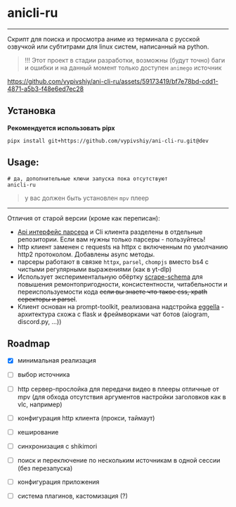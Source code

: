 # anicli-ru

___
Скрипт для поиска и просмотра аниме из терминала с русской озвучкой или субтитрами для linux систем, 
написанный на python.

> !!! Этот проект в стадии разработки, 
> возможны (будут точно) баги и ошибки и на данный момент только доступен `animego` источник

https://github.com/vypivshiy/ani-cli-ru/assets/59173419/bf7e78bd-cdd1-4871-a5b3-f48e6ed7ec28

## Установка

**Рекомендуется использовать pipx**

```shell
pipx install git+https://github.com/vypivshiy/ani-cli-ru.git@dev 
```

## Usage:
```shell
# да, дополнительные ключи запуска пока отсутствуют 
anicli-ru

```

> у вас должен быть установлен `mpv` плеер

---
Отличия от старой версии (кроме как переписан):

- [Api интерфейс парсера](https://github.com/vypivshiy/anicli-api/tree/dev) и Cli клиента 
разделены в отдельные репозитории. Если вам нужны только парсеры - пользуйтесь!
- http клиент заменен с requests на httpx с включенным по умолчанию http2 протоколом. Добавлены async методы.
- парсеры работают в связке `httpx`, `parsel`, `chompjs` вместо bs4 с чистыми регулярными выражениями (как в yt-dlp)
- Использует экспериментальную обёртку [scrape-schema](https://github.com/vypivshiy/scrape-schema) для 
повышения ремонтопригодности, консистентности, читабельности и переиспользуемости кода 
~~если вы знаете что такое css, xpath серекторы и parsel~~.
- Клиент основан на prompt-toolkit, реализована надстройка [eggella](https://github.com/vypivshiy/eggella) - 
архитектура схожа с flask и фреймворками чат ботов (aiogram, discord.py, ...))


## Roadmap
- [x] минимальная реализация
- [ ] выбор источника
- [ ] http сервер-прослойка для передачи видео в плееры отличные от mpv (для обхода отсутствия 
аргументов настройки заголовков как в vlc, например)
- [ ] конфигурация http клиента (прокси, таймаут)
- [ ] кеширование
- [ ] синхронизация с shikimori
- [ ] поиск и переключение по нескольким источникам в одной сессии (без перезапуска)
- [ ] конфигурация приложения
- [ ] система плагинов, кастомизация (?)



